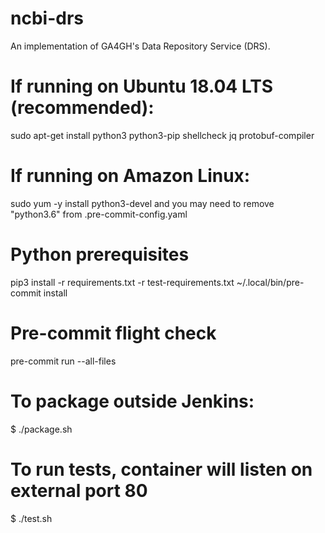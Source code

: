 # ncbi-drs

An implementation of GA4GH's Data Repository Service (DRS).

# If running on Ubuntu 18.04 LTS (recommended):
sudo apt-get install python3 python3-pip shellcheck jq protobuf-compiler

# If running on Amazon Linux:
sudo yum -y install python3-devel
and you may need to remove "python3.6" from .pre-commit-config.yaml

# Python prerequisites
pip3 install -r requirements.txt -r test-requirements.txt
~/.local/bin/pre-commit install

# Pre-commit flight check
pre-commit run --all-files

# To package outside Jenkins:
$ ./package.sh

# To run tests, container will listen on external port 80
$ ./test.sh
